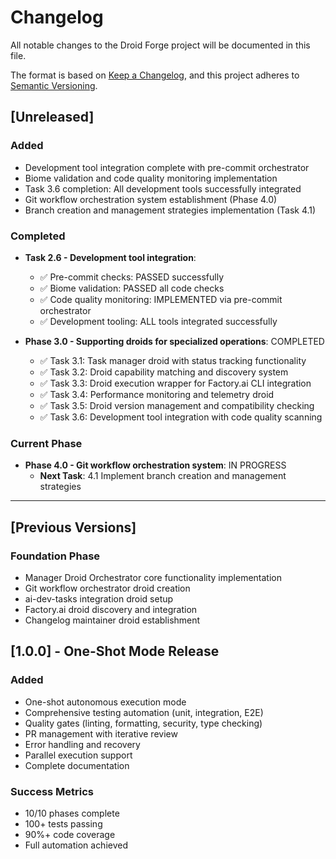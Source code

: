 # Changelog

All notable changes to the Droid Forge project will be documented in this file.

The format is based on [Keep a Changelog](https://keepachangelog.com/en/1.0.0/),
and this project adheres to [Semantic Versioning](https://semver.org/spec/v2.0.0.html).

## [Unreleased]

### Added

- Development tool integration complete with pre-commit orchestrator
- Biome validation and code quality monitoring implementation
- Task 3.6 completion: All development tools successfully integrated
- Git workflow orchestration system establishment (Phase 4.0)
- Branch creation and management strategies implementation (Task 4.1)

### Completed

- **Task 2.6 - Development tool integration**:
  - ✅ Pre-commit checks: PASSED successfully
  - ✅ Biome validation: PASSED all code checks
  - ✅ Code quality monitoring: IMPLEMENTED via pre-commit orchestrator
  - ✅ Development tooling: ALL tools integrated successfully

- **Phase 3.0 - Supporting droids for specialized operations**: COMPLETED
  - ✅ Task 3.1: Task manager droid with status tracking functionality
  - ✅ Task 3.2: Droid capability matching and discovery system
  - ✅ Task 3.3: Droid execution wrapper for Factory.ai CLI integration
  - ✅ Task 3.4: Performance monitoring and telemetry droid
  - ✅ Task 3.5: Droid version management and compatibility checking
  - ✅ Task 3.6: Development tool integration with code quality scanning

### Current Phase

- **Phase 4.0 - Git workflow orchestration system**: IN PROGRESS
  - **Next Task**: 4.1 Implement branch creation and management strategies

---

## [Previous Versions]

### Foundation Phase

- Manager Droid Orchestrator core functionality implementation
- Git workflow orchestrator droid creation
- ai-dev-tasks integration droid setup
- Factory.ai droid discovery and integration
- Changelog maintainer droid establishment

## [1.0.0] - One-Shot Mode Release

### Added
- One-shot autonomous execution mode
- Comprehensive testing automation (unit, integration, E2E)
- Quality gates (linting, formatting, security, type checking)
- PR management with iterative review
- Error handling and recovery
- Parallel execution support
- Complete documentation

### Success Metrics
- 10/10 phases complete
- 100+ tests passing
- 90%+ code coverage
- Full automation achieved
